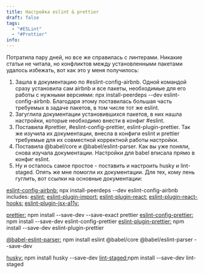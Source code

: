 ```yaml
---
title: Настройка eslint & prettier
draft: false
tags:
  - "#ESLint"
  - "#Prettier"
info:
---
```

Потратила пару дней, но все же справилась с линтерами. 
Никакие статьи не читала, но конфликтов между установленными пакетами удалось избежать, вот как это у меня получилось: 
1. Зашла в документацию по #eslint-config-airbnb. Одной командой сразу установила сам airbnb и все пакеты, необходимые для его работы с нужными версиями: npx install-peerdeps --dev eslint-config-airbnb. Благодаря этому поставилась большая часть требуемых в задаче пакетов, в том числе тот же eslint.
2. Загуглила документации установившихся пакетов, в них нашла настройки, которые необходимо внести в конфиг #eslint. 
3. Поставила #prettier, #eslint-config-prettier, eslint-plugin-prettier. Так же изучила их документации, внесла в конфиги eslint и prettier требуемые для их совместной корректной работы настройки. 
4. Поставила @babel/core и @babel/eslint-parser. Как вы уже поняли, снова изучала документации. Настройки для babel вписала прямо в конфиг eslint. 
5. Ну и осталось самое простое - поставить и настроить husky и lint-staged. Опять же мне помогли их документации. Для тех, кому лень гуглить, вот ссылки на основные документации:

[eslint-config-airbnb:](https://github.com/airbnb/javascript/tree/master/packages/eslint-config-airbnb)  npx install-peerdeps --dev eslint-config-airbnb
includes:
	[eslint:](https://eslint.org/docs/latest/user-guide/getting-started) 
	[eslint-plugin-import:](https://github.com/import-js/eslint-plugin-import) 
	[eslint-plugin-react:](https://github.com/jsx-eslint/eslint-plugin-react) 
	[eslint-plugin-react-hooks:](https://github.com/facebook/react/tree/main/packages/eslint-plugin-react-hooks) 
	[eslint-plugin-jsx-a11y:](https://github.com/jsx-eslint/eslint-plugin-jsx-a11y) 

[prettier:](https://prettier.io/docs/en/install.html) npm install --save-dev --save-exact prettier
[eslint-config-prettier:](https://github.com/prettier/eslint-config-prettier)  npm install --save-dev eslint-config-prettier
[eslint-plugin-prettier:](https://github.com/prettier/eslint-plugin-prettier) npm install --save-dev eslint-plugin-prettier

[@babel-eslint-parser:](https://github.com/babel/babel/tree/main/eslint/babel-eslint-parser) npm install eslint @babel/core @babel/eslint-parser --save-dev

[husky:](https://typicode.github.io/husky/#/?id=automatic-recommended) npm install husky --save-dev
[lint-staged:](https://github.com/okonet/lint-staged#Configuration)npm install --save-dev lint-staged

